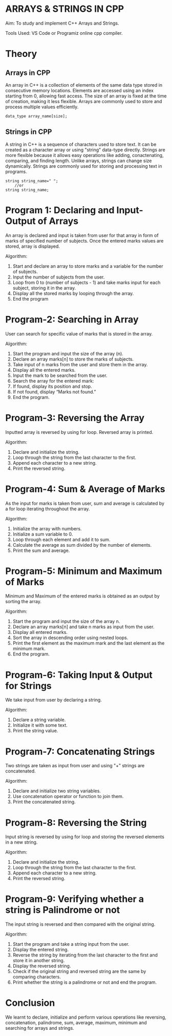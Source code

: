 # ARRAYS & STRINGS IN CPP
Aim: To study and implement C++ Arrays and Strings.

Tools Used: VS Code or Programiz online cpp compiler.

# Theory
## Arrays in CPP
An array in C++ is a collection of elements of the same data type stored in consecutive memory locations. Elements are accessed using an index starting from 0, allowing fast access. The size of an array is fixed at the time of creation, making it less flexible.  Arrays are commonly used to store and process multiple values efficiently.

```
data_type array_name[size];
```

## Strings in CPP
A string in C++ is a sequence of characters used to store text. It can be created as a character array or using "string" data-type directly. Strings are more flexible because it allows easy operations like adding, conactenating, comparing, and finding length. Unlike arrays, strings can change size dynamically. Strings are commonly used for storing and processing text in programs.

```
string string_name=" ";
    //or
string string_name;
```

# Program 1: Declaring and Input-Output of Arrays

An array is declared and input is taken from user for that array in form of marks of specified number of subjects. Once the entered marks values are stored, array is displayed.

Algorithm:

1. Start and declare an array to store marks and a variable for the number of subjects.
2. Input the number of subjects from the user.
3. Loop from 0 to (number of subjects - 1) and take marks input for each subject, storing it in the array.
4. Display all the stored marks by looping through the array.
5. End the program

# Program-2: Searching in Array

User can search for specific value of marks that is stored in the array. 

Algorithm:

1. Start the program and input the size of the array (n).
2. Declare an array marks[n] to store the marks of subjects.
3. Take input of n marks from the user and store them in the array.
4. Display all the entered marks.
5. Input the mark to be searched from the user.
6. Search the array for the entered mark:
7. If found, display its position and stop.
8. If not found, display “Marks not found.”
9. End the program.

# Program-3: Reversing the Array

Inputted array is reversed by using for loop. Reversed array is printed. 

Algorithm: 

1. Declare and initialize the string.
2. Loop through the string from the last character to the first.
3. Append each character to a new string.
4. Print the reversed string.

# Program-4: Sum & Average of Marks

As the input for marks is taken from user, sum and average is calculated by a for loop iterating throughout the array.

Algorithm:

1. Initialize the array with numbers.
2. Initialize a sum variable to 0.
3. Loop through each element and add it to sum.
4. Calculate the average as sum divided by the number of elements.
5. Print the sum and average.

# Program-5: Minimum and Maximum of Marks

Minimum and Maximum of the entered marks is obtained as an output by sorting the array.

Algorithm:

1. Start the program and input the size of the array n.
2. Declare an array marks[n] and take n marks as input from the user.
3. Display all entered marks.
4. Sort the array in descending order using nested loops.
5. Print the first element as the maximum mark and the last element as the minimum mark.
6. End the program.

# Program-6: Taking Input & Output for Strings

We take input from user by declaring a string.

Algorithm:

1. Declare a string variable.
2. Initialize it with some text.
3. Print the string value.

# Program-7: Concatenating Strings

Two strings are taken as input from user and using "+" strings are concatenated.

Algorithm:

1. Declare and initialize two string variables.
2. Use concatenation operator or function to join them.
3. Print the concatenated string.

# Program-8: Reversing the String

Input string is reversed by using for loop and storing the reversed elements in a new string.

Algorithm:

1. Declare and initialize the string.
2. Loop through the string from the last character to the first.
3. Append each character to a new string.
4. Print the reversed string.

# Program-9: Verifying whether a string is Palindrome or not

The input string is reversed and then compared with the original string.

Algorithm:

1. Start the program and take a string input from the user.
2. Display the entered string.
3. Reverse the string by iterating from the last character to the first and store it in another string.
4. Display the reversed string.
5. Check if the original string and reversed string are the same by comparing characters.
6. Print whether the string is a palindrome or not and end the program.


# Conclusion
We learnt to declare, initialize and perform various operations like reversing, concatenation, palindrome, sum, average, maximum, minimum and searching for arrays and strings.

